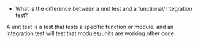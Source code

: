 * What is the difference between a unit test and a functional/integration test?

A unit test is a test that tests a specific function or module, and an integration test will test that modules/units are working other code.
